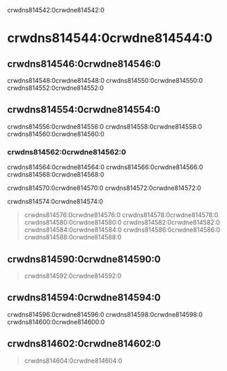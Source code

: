 crwdns814542:0crwdne814542:0
# crwdns814544:0crwdne814544:0

## crwdns814546:0crwdne814546:0
crwdns814548:0crwdne814548:0 crwdns814550:0crwdne814550:0 crwdns814552:0crwdne814552:0

## crwdns814554:0crwdne814554:0
crwdns814556:0crwdne814556:0 crwdns814558:0crwdne814558:0 crwdns814560:0crwdne814560:0

### crwdns814562:0crwdne814562:0
crwdns814564:0crwdne814564:0 crwdns814566:0crwdne814566:0 crwdns814568:0crwdne814568:0

crwdns814570:0crwdne814570:0 crwdns814572:0crwdne814572:0

crwdns814574:0crwdne814574:0

> crwdns814576:0crwdne814576:0 crwdns814578:0crwdne814578:0 crwdns814580:0crwdne814580:0 crwdns814582:0crwdne814582:0 crwdns814584:0crwdne814584:0 crwdns814586:0crwdne814586:0 crwdns814588:0crwdne814588:0

## crwdns814590:0crwdne814590:0
> crwdns814592:0crwdne814592:0

## crwdns814594:0crwdne814594:0
crwdns814596:0crwdne814596:0 crwdns814598:0crwdne814598:0 crwdns814600:0crwdne814600:0

## crwdns814602:0crwdne814602:0
> crwdns814604:0crwdne814604:0
